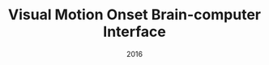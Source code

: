 ---
title: "Visual Motion Onset Brain-computer Interface"
collection: publications
permalink: /publication/2016_1
date: 2016
venue: 'arxiv'
paperurl: 'https://arxiv.org/abs/1607.02695'
---